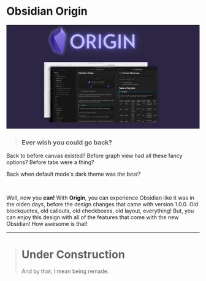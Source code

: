 # Obsidian Origin

![](origin-big.png)

> ### Ever wish you could go back?

Back to before canvas existed? Before graph view had all these fancy options? Before tabs were a thing?

Back when default mode's dark theme was *the best?*

<br>

Well, now you **can!** With **Origin**, you can experience Obsidian like it was in the olden days, before the design changes that came with version 1.0.0. Old blockquotes, old callouts, old checkboxes, old layout, everything! But, you can enjoy this design with all of the features that come with the new Obsidian! How awesome is that!

***

> # Under Construction
> And by that, I mean being remade.
